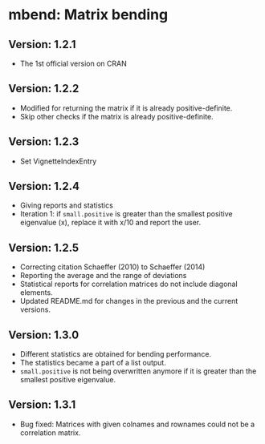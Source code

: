 # mbend: Matrix bending

## Version: 1.2.1

* The 1st official version on CRAN

## Version: 1.2.2

* Modified for returning the matrix if it is already positive-definite.
* Skip other checks if the matrix is already positive-definite.

## Version: 1.2.3

* Set VignetteIndexEntry

## Version: 1.2.4

* Giving reports and statistics
* Iteration 1: if `small.positive` is greater than the smallest positive eigenvalue (x), replace it with x/10 and report the user.

## Version: 1.2.5

* Correcting citation Schaeffer (2010) to Schaeffer (2014)
* Reporting the average and the range of deviations
* Statistical reports for correlation matrices do not include diagonal elements.
* Updated README.md for changes in the previous and the current versions.

## Version: 1.3.0

* Different statistics are obtained for bending performance.
* The statistics became a part of a list output.
* `small.positive` is not being overwritten anymore if it is greater than the smallest positive eigenvalue.

## Version: 1.3.1

* Bug fixed: Matrices with given colnames and rownames could not be a correlation matrix.

